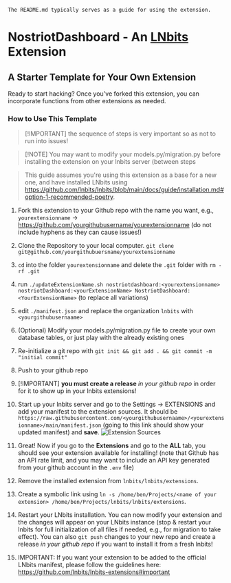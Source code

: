 `The README.md typically serves as a guide for using the extension.`

# NostriotDashboard - An [LNbits](https://github.com/lnbits/lnbits) Extension

## A Starter Template for Your Own Extension

Ready to start hacking? Once you've forked this extension, you can incorporate functions from other extensions as needed.

### How to Use This Template

> [!IMPORTANT] the sequence of steps is very important so as not to run into issues!

> [!NOTE] You may want to modify your models.py/migration.py before installing the extension on your lnbits server (between steps

> This guide assumes you're using this extension as a base for a new one, and have installed LNbits using <https://github.com/lnbits/lnbits/blob/main/docs/guide/installation.md#option-1-recommended-poetry>.

1. Fork this extension to your Github repo with the name you want, e.g., `yourextensionname` -> <https://github.com/yourgithubusername/yourextensionname> (do not include hyphens as they can cause issues!)

1. Clone the Repository to your local computer. `git clone git@github.com/yourgithubuersname/yourextensionname`

1. `cd` into the folder `yourextensionname` and delete the `.git` folder with `rm -rf .git`

1. run `./updateExtensionName.sh nostriotdashboard:<yourextensionname> nostriotDashboard:<yourExtensionName> NostriotDashboard:<YourExtensionName>` (to replace all variations)

1. edit `./manifest.json` and replace the organization `lnbits` with `<yourgithubusernaame>`

1. (Optional) Modify your models.py/migration.py file to create your own database tables, or just play with the already existing ones

1. Re-initialize a git repo with `git init && git add . && git commit -m "initial commit"`

1. Push to your github repo

1. [!IMPORTANT] **you must create a release** _in your github repo_ in order for it to show up in your lnbits extensions!

1. Start up your lnbits server and go to the Settings -> EXTENSIONS and add your manifest to the extension sources. It should be `https://raw.githubusercontent.com/<yourgithubusernaame>/<yourextensionname>/main/manifest.json` (going to this link should show your updated manifest) and **save**. ![Extension Sources](https://i.imgur.com/MUGwAU3.png)
1. Great! Now if you go to the **Extensions** and go to the **ALL** tab, you should see your extension available for installing! (note that Github has an API rate limit, and you may want to include an API key generated from your github account in the `.env` file)

1. Remove the installed extension from `lnbits/lnbits/extensions`.

1. Create a symbolic link using `ln -s /home/ben/Projects/<name of your extension> /home/ben/Projects/lnbits/lnbits/extensions`.

1. Restart your LNbits installation. You can now modify your extension and the changes will appear on your LNbits instance (stop & restart your lnbits for full initialization of all files if needed, e.g., for migration to take effect). You can also `git push` changes to your new repo and create a release _in your github repo_ if you want to install it from a fresh lnbits!

1. IMPORTANT: If you want your extension to be added to the official LNbits manifest, please follow the guidelines here: <https://github.com/lnbits/lnbits-extensions#important>

